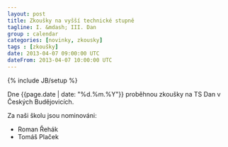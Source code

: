 ```yaml
---
layout: post
title: Zkoušky na vyšší technické stupně
tagline: I. &mdash; III. Dan
group : calendar
categories: [novinky, zkousky]
tags : [zkoušky]
date: 2013-04-07 09:00:00 UTC
dateFrom: 2013-04-07 10:00:00 UTC
---
```

{% include JB/setup %}

Dne {{page.date | date: "%d.%m.%Y"}} proběhnou zkoušky na TS Dan v Českých Budějovicích.

Za naši školu jsou nominováni:
- Roman Řehák
- Tomáš Plaček
